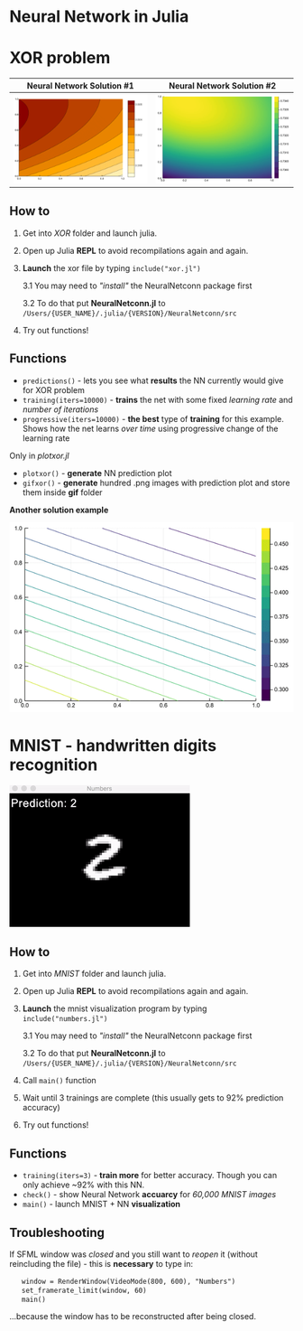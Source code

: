 # Neural Network in Julia

# XOR problem
Neural Network Solution #1     |  Neural Network Solution #2
:-----------------------------:|:-------------------------------:
![solution1](XOR/gif/xor1.gif) |  ![solution2](XOR/gif/xor2.gif)
## How to
1. Get into _XOR_ folder and launch julia.  
2. Open up Julia **REPL** to avoid recompilations again and again.
3. **Launch** the xor file by typing `include("xor.jl")`

   3.1 You may need to _"install"_ the NeuralNetconn package first

   3.2 To do that put **NeuralNetconn.jl** to `/Users/{USER_NAME}/.julia/{VERSION}/NeuralNetconn/src`
   
4. Try out functions!

## Functions
+ `predictions()` - lets you see what **results** the NN currently would give for XOR problem
+ `training(iters=10000)` - **trains** the net with some fixed _learning rate_ and _number of iterations_
+ `progressive(iters=10000)` - **the best** type of **training** for this example. Shows how the net learns _over time_ using progressive change of the learning rate

Only in _plotxor.jl_

+ `plotxor()` - **generate** NN prediction plot
+ `gifxor()` - **generate** hundred .png images with prediction plot and store them inside **gif** folder

**Another solution example**

![xor_lines](XOR/gif/xor3.gif)

# MNIST - handwritten digits recognition
![mnist](MNIST/gif/mnist.gif)
## How to
1. Get into _MNIST_ folder and launch julia.
2. Open up Julia **REPL** to avoid recompilations again and again.
3. **Launch** the mnist visualization program by typing `include("numbers.jl")`

   3.1 You may need to _"install"_ the NeuralNetconn package first

   3.2 To do that put **NeuralNetconn.jl** to `/Users/{USER_NAME}/.julia/{VERSION}/NeuralNetconn/src`
   
4. Call `main()` function
5. Wait until 3 trainings are complete (this usually gets to 92% prediction accuracy)
6. Try out functions!

## Functions
+ `training(iters=3)` - **train more** for better accuracy. Though you can only achieve ~92% with this NN.
+ `check()` - show Neural Network **accuarcy** for _60,000 MNIST images_
+ `main()` - launch MNIST + NN **visualization**

## Troubleshooting
If SFML window was _closed_ and you still want to _reopen_ it (without reincluding the file) - this is **necessary** to type in:  
```
   window = RenderWindow(VideoMode(800, 600), "Numbers")
   set_framerate_limit(window, 60)
   main()
```
...because the window has to be reconstructed after being closed.  

